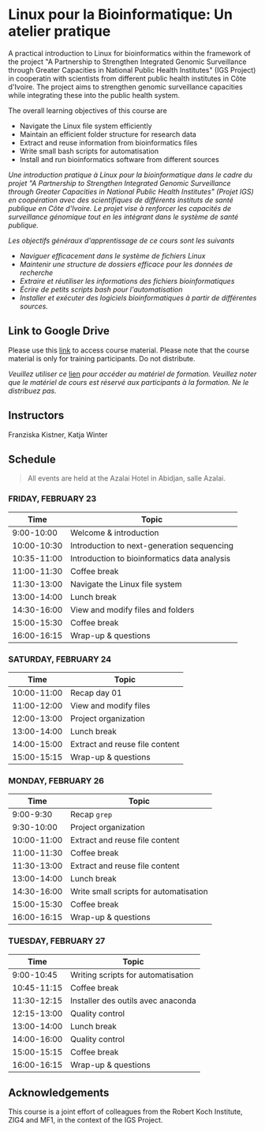 # Linux pour la Bioinformatique: Un atelier pratique

A practical introduction to Linux for bioinformatics within the framework of the project "A Partnership to Strengthen Integrated Genomic Surveillance through Greater Capacities in National Public Health Institutes" (IGS Project) in cooperatin with scientists from different public health institutes in Côte d'Ivoire. The project aims to strengthen genomic surveillance capacities while integrating these into the public health system. 

The overall learning objectives of this course are
* Navigate the Linux file system efficiently
* Maintain an efficient folder structure for research data
* Extract and reuse information from bioinformatics files
* Write small bash scripts for automatisation
* Install and run bioinformatics software from different sources

_Une introduction pratique à Linux pour la bioinformatique dans le cadre du projet "A Partnership to Strengthen Integrated Genomic Surveillance through Greater Capacities in National Public Health Institutes" (Projet IGS) en coopération avec des scientifiques de différents instituts de santé publique en Côte d'Ivoire. Le projet vise à renforcer les capacités de surveillance génomique tout en les intégrant dans le système de santé publique._ 

_Les objectifs généraux d'apprentissage de ce cours sont les suivants_
* _Naviguer efficacement dans le système de fichiers Linux_
* _Maintenir une structure de dossiers efficace pour les données de recherche_
* _Extraire et réutiliser les informations des fichiers bioinformatiques_
* _Écrire de petits scripts bash pour l'automatisation_
* _Installer et exécuter des logiciels bioinformatiques à partir de différentes sources._

## Link to Google Drive
Please use this [link](https://drive.google.com/drive/folders/1EYYgZMjR4XtmDW1dyNRWpOrN9m0Fqqpu?usp=sharing) to access course material. Please note that the course material is only for training participants. Do not distribute.

_Veuillez utiliser ce_ [lien](https://drive.google.com/drive/folders/1EYYgZMjR4XtmDW1dyNRWpOrN9m0Fqqpu?usp=sharing) _pour accéder au matériel de formation. Veuillez noter que le matériel de cours est réservé aux participants à la formation. Ne le distribuez pas._


## Instructors

 Franziska Kistner, Katja Winter

## Schedule

> All events are held at the Azalai Hotel in Abidjan, salle Azalai.

### <a name="0"></a> FRIDAY, FEBRUARY 23
| Time        | Topic |
| --          | --               |
| 9:00-10:00  | Welcome & introduction |
| 10:00-10:30 | Introduction to next-generation sequencing |
| 10:35-11:00 | Introduction to bioinformatics data analysis |
| 11:00-11:30 | Coffee break |
| 11:30-13:00 | Navigate the Linux file system | 
| 13:00-14:00 | Lunch break |
| 14:30-16:00 | View and modify files and folders |
| 15:00-15:30 | Coffee break |
| 16:00-16:15 | Wrap-up & questions |


### <a name="1"></a> SATURDAY, FEBRUARY 24
| Time        | Topic |
| --          | --    |
| 10:00-11:00 | Recap day 01 |
| 11:00-12:00 | View and modify files |
| 12:00-13:00 | Project organization |
| 13:00-14:00 | Lunch break |
| 14:00-15:00 | Extract and reuse file content |
| 15:00-15:15 | Wrap-up & questions |


### <a name="0"></a> MONDAY, FEBRUARY 26
| Time        | Topic |
| --          | --               |
| 9:00-9:30   | Recap `grep` |
| 9:30-10:00  | Project organization |
| 10:00-11:00 | Extract and reuse file content |
| 11:00-11:30 | Coffee break |
| 11:30-13:00 | Extract and reuse file content | 
| 13:00-14:00 | Lunch break |
| 14:30-16:00 | Write small scripts for automatisation |
| 15:00-15:30 | Coffee break |
| 16:00-16:15 | Wrap-up & questions |


### <a name="0"></a> TUESDAY, FEBRUARY 27
| Time        | Topic |
| --          | --               |
| 9:00-10:45  | Writing scripts for automatisation |
| 10:45-11:15 | Coffee break |
| 11:30-12:15 | Installer des outils avec anaconda | 
| 12:15-13:00 | Quality control | 
| 13:00-14:00 | Lunch break |
| 14:00-16:00 | Quality control |
| 15:00-15:15 | Coffee break |
| 16:00-16:15 | Wrap-up & questions |


## Acknowledgements

This course is a joint effort of colleagues from the Robert Koch Institute, ZIG4 and MF1, in the context of the IGS Project. 